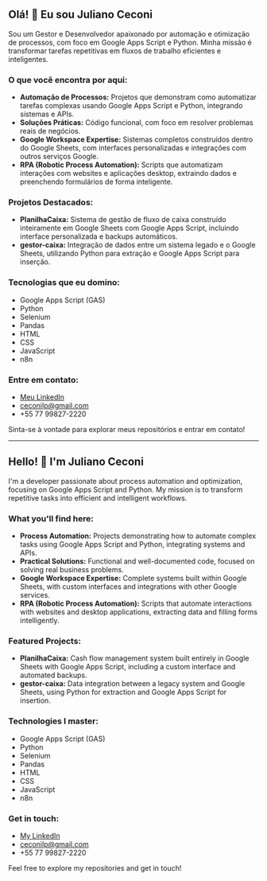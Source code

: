 ## Olá! 👋 Eu sou Juliano Ceconi

Sou um Gestor e Desenvolvedor apaixonado por automação e otimização de processos, com foco em Google Apps Script e Python. Minha missão é transformar tarefas repetitivas em fluxos de trabalho eficientes e inteligentes.

### O que você encontra por aqui:

*   **Automação de Processos:** Projetos que demonstram como automatizar tarefas complexas usando Google Apps Script e Python, integrando sistemas e APIs.
*   **Soluções Práticas:** Código funcional, com foco em resolver problemas reais de negócios.
*   **Google Workspace Expertise:** Sistemas completos construídos dentro do Google Sheets, com interfaces personalizadas e integrações com outros serviços Google.
*   **RPA (Robotic Process Automation):** Scripts que automatizam interações com websites e aplicações desktop, extraindo dados e preenchendo formulários de forma inteligente.

### Projetos Destacados:

*   **PlanilhaCaixa:** Sistema de gestão de fluxo de caixa construído inteiramente em Google Sheets com Google Apps Script, incluindo interface personalizada e backups automáticos.
*   **gestor-caixa:** Integração de dados entre um sistema legado e o Google Sheets, utilizando Python para extração e Google Apps Script para inserção.

### Tecnologias que eu domino:

*   Google Apps Script (GAS)
*   Python
*   Selenium
*   Pandas
*   HTML
*   CSS
*   JavaScript
*   n8n

### Entre em contato:

*   [Meu LinkedIn](https://www.linkedin.com/in/juliano-ceconi-8ba137121/)
*   ceconilp@gmail.com
*   +55 77 99827-2220

Sinta-se à vontade para explorar meus repositórios e entrar em contato!

---

## Hello! 👋 I'm Juliano Ceconi

I'm a developer passionate about process automation and optimization, focusing on Google Apps Script and Python. My mission is to transform repetitive tasks into efficient and intelligent workflows.

### What you'll find here:

*   **Process Automation:** Projects demonstrating how to automate complex tasks using Google Apps Script and Python, integrating systems and APIs.
*   **Practical Solutions:** Functional and well-documented code, focused on solving real business problems.
*   **Google Workspace Expertise:** Complete systems built within Google Sheets, with custom interfaces and integrations with other Google services.
*   **RPA (Robotic Process Automation):** Scripts that automate interactions with websites and desktop applications, extracting data and filling forms intelligently.

### Featured Projects:

*   **PlanilhaCaixa:** Cash flow management system built entirely in Google Sheets with Google Apps Script, including a custom interface and automated backups.
*   **gestor-caixa:** Data integration between a legacy system and Google Sheets, using Python for extraction and Google Apps Script for insertion.

### Technologies I master:

*   Google Apps Script (GAS)
*   Python
*   Selenium
*   Pandas
*   HTML
*   CSS
*   JavaScript
*   n8n

### Get in touch:

*   [My LinkedIn](https://www.linkedin.com/in/juliano-ceconi-8ba137121/)
*   ceconilp@gmail.com
*   +55 77 99827-2220

Feel free to explore my repositories and get in touch!
